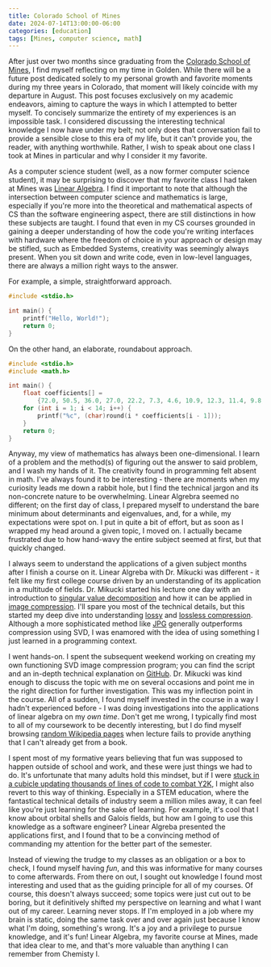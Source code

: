 ```yaml
---
title: Colorado School of Mines
date: 2024-07-14T13:00:00-06:00
categories: [education]
tags: [Mines, computer science, math]
---
```


After just over two months since graduating from the [Colorado School of Mines](https://www.linkedin.com/feed/update/urn:li:activity:7196277618038427648/), I find myself reflecting on my time in Golden. While there will be a future post dedicated solely to my personal growth and favorite moments during my three years in Colorado, that moment will likely coincide with my departure in August. This post focuses exclusively on my academic endeavors, aiming to capture the ways in which I attempted to better myself. To concisely summarize the entirety of my experiences is an impossible task. I considered discussing the interesting technical knowledge I now have under my belt; not only does that conversation fail to provide a sensible close to this era of my life, but it can't provide you, the reader, with anything worthwhile. Rather, I wish to speak about one class I took at Mines in particular and why I consider it my favorite.

As a computer science student (well, as a now former computer science student), it may be surprising to discover that my favorite class I had taken at Mines was [Linear Algebra](https://en.wikipedia.org/wiki/Linear_algebra). I find it important to note that although the intersection between computer science and mathematics is large, especially if you're more into the theoretical and mathematical aspects of CS than the software engineering aspect, there are still distinctions in how these subjects are taught. I found that even in my CS courses grounded in gaining a deeper understanding of how the code you're writing interfaces with hardware where the freedom of choice in your approach or design may be stifled, such as Embedded Systems, creativity was seemingly always present. When you sit down and write code, even in low-level languages, there are always a million right ways to the answer. 

For example, a simple, straightforward approach.

```c
#include <stdio.h>

int main() {
    printf("Hello, World!");
    return 0;
}
```

On the other hand, an elaborate, roundabout approach.

```c
#include <stdio.h>
#include <math.h>

int main() {
    float coefficients[] =
        {72.0, 50.5, 36.0, 27.0, 22.2, 7.3, 4.6, 10.9, 12.3, 11.4, 9.8, 8.3, 2.5};
    for (int i = 1; i < 14; i++) {
        printf("%c", (char)round(i * coefficients[i - 1]));
    }
    return 0;
}
```

Anyway, my view of mathematics has always been one-dimensional. I learn of a problem and the method(s) of figuring out the answer to said problem, and I wash my hands of it. The creativity found in programming felt absent in math. I've always found it to be interesting - there are moments when my curiosity leads me down a rabbit hole, but I find the technical jargon and its non-concrete nature to be overwhelming. Linear Algrebra seemed no different; on the first day of class, I prepared myself to understand the bare minimum about determinants and eigenvalues, and, for a while, my expectations were spot on. I put in quite a bit of effort, but as soon as I wrapped my head around a given topic, I moved on. I actually became frustrated due to how hand-wavy the entire subject seemed at first, but that quickly changed. 

I always seem to understand the applications of a given subject months after I finish a course on it. Linear Algreba with Dr. Mikucki was different - it felt like my first college course driven by an understanding of its application in a multitude of fields. Dr. Mikucki started his lecture one day with an introduction to [singular value decomposition](https://en.wikipedia.org/wiki/Singular_value_decomposition) and how it can be applied in [image compression](https://en.wikipedia.org/wiki/Image_compression). I'll spare you most of the technical details, but this started my deep dive into understanding [lossy](https://en.wikipedia.org/wiki/Lossy_compression) and [lossless compression](https://en.wikipedia.org/wiki/Lossless_compression). Although a more sophisticated method like [JPG](https://en.wikipedia.org/wiki/JPEG) generally outperforms compression using SVD, I was enamored with the idea of using something I just learned in a programming context. 

I went hands-on. I spent the subsequent weekend working on creating my own functioning SVD image compression program; you can find the script and an in-depth technical explanation on [GitHub](https://github.com/keenanschott/SVD-Image-Compression). Dr. Mikucki was kind enough to discuss the topic with me on several occasions and point me in the right direction for further investigation. This was my inflection point in the course. All of a sudden, I found myself invested in the course in a way I hadn't experienced before - I was doing investigations into the applications of linear algebra on my *own time*. Don't get me wrong, I typically find most to all of my coursework to be decently interesting, but I do find myself browsing [random Wikipedia pages](https://en.wikipedia.org/wiki/Special:Random) when lecture fails to provide anything that I can't already get from a book.

I spent most of my formative years believing that fun was supposed to happen outside of school and work, and these were just things we had to do. It's unfortunate that many adults hold this mindset, but if I were [stuck in a cubicle updating thousands of lines of code to combat Y2K](https://www.youtube.com/watch?v=jKYivs6ZLZk), I might also revert to this way of thinking. Especially in a STEM education, where the fantastical technical details of industry seem a million miles away, it can feel like you're just learning for the sake of learning. For example, it's cool that I know about orbital shells and Galois fields, but how am I going to use this knowledge as a software engineer? Linear Algreba presented the applications first, and I found that to be a convincing method of commanding my attention for the better part of the semester. 

Instead of viewing the trudge to my classes as an obligation or a box to check, I found myself having *fun*, and this was informative for many courses to come afterwards. From there on out, I sought out knowledge I found most interesting and used that as the guiding principle for all of my courses. Of course, this doesn't always succeed; some topics were just cut out to be boring, but it definitively shifted my perspective on learning and what I want out of my career. Learning never stops. If I'm employed in a job where my brain is static, doing the same task over and over again just because I know what I'm doing, something's wrong. It's a joy and a privilege to pursue knowledge, and it's fun! Linear Algebra, my favorite course at Mines, made that idea clear to me, and that's more valuable than anything I can remember from Chemisty I. 